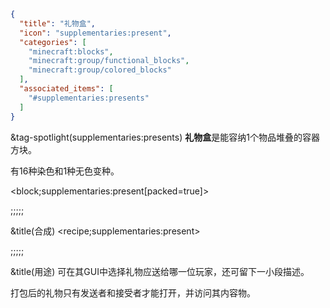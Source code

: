 ```json
{
  "title": "礼物盒",
  "icon": "supplementaries:present",
  "categories": [
    "minecraft:blocks",
    "minecraft:group/functional_blocks",
    "minecraft:group/colored_blocks"
  ],
  "associated_items": [
    "#supplementaries:presents"
  ]
}
```

&tag-spotlight(supplementaries:presents)
**礼物盒**是能容纳1个物品堆叠的容器方块。

有16种染色和1种无色变种。

<block;supplementaries:present[packed=true]>

;;;;;

&title(合成)
<recipe;supplementaries:present>

;;;;;

&title(用途)
可在其GUI中选择礼物应送给哪一位玩家，还可留下一小段描述。


打包后的礼物只有发送者和接受者才能打开，并访问其内容物。
